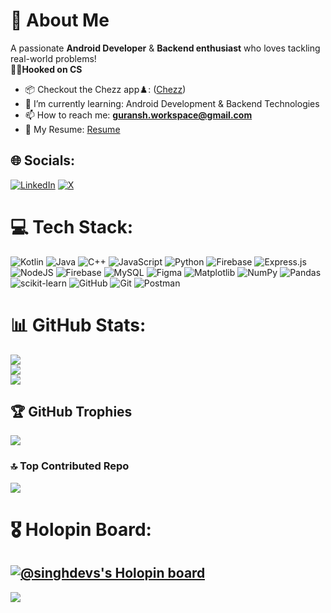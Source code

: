 # 💫 About Me
A passionate **Android Developer** & **Backend enthusiast** who loves tackling real-world problems!<br><be>👨‍💻**Hooked on CS**
- 📦 Checkout the Chezz app♟️: ([Chezz](https://github.com/singhDevs/Chezz))<be>
- 🌱 I’m currently learning: Android Development & Backend Technologies<be>
- 📫 How to reach me: **guransh.workspace@gmail.com**
- 📄 My Resume: [Resume](https://drive.google.com/file/d/1I4VJu-tpjrPXLBDI6GxVS-LlKkzjBop5/view)


## 🌐 Socials:
[![LinkedIn](https://img.shields.io/badge/LinkedIn-%230077B5.svg?logo=linkedin&logoColor=white)](https://linkedin.com/in/singh-guransh) [![X](https://img.shields.io/badge/X-black.svg?logo=X&logoColor=white)](https://x.com/guranshSinghh) 

# 💻 Tech Stack:
![Kotlin](https://img.shields.io/badge/kotlin-%237F52FF.svg?style=for-the-badge&logo=kotlin&logoColor=white) ![Java](https://img.shields.io/badge/java-%23ED8B00.svg?style=for-the-badge&logo=openjdk&logoColor=white) ![C++](https://img.shields.io/badge/c++-%2300599C.svg?style=for-the-badge&logo=c%2B%2B&logoColor=white) ![JavaScript](https://img.shields.io/badge/javascript-%23323330.svg?style=for-the-badge&logo=javascript&logoColor=%23F7DF1E) ![Python](https://img.shields.io/badge/python-3670A0?style=for-the-badge&logo=python&logoColor=ffdd54) ![Firebase](https://img.shields.io/badge/firebase-%23039BE5.svg?style=for-the-badge&logo=firebase) ![Express.js](https://img.shields.io/badge/express.js-%23404d59.svg?style=for-the-badge&logo=express&logoColor=%2361DAFB) ![NodeJS](https://img.shields.io/badge/node.js-6DA55F?style=for-the-badge&logo=node.js&logoColor=white) ![Firebase](https://img.shields.io/badge/firebase-a08021?style=for-the-badge&logo=firebase&logoColor=ffcd34) ![MySQL](https://img.shields.io/badge/mysql-4479A1.svg?style=for-the-badge&logo=mysql&logoColor=white) ![Figma](https://img.shields.io/badge/figma-%23F24E1E.svg?style=for-the-badge&logo=figma&logoColor=white) ![Matplotlib](https://img.shields.io/badge/Matplotlib-%23ffffff.svg?style=for-the-badge&logo=Matplotlib&logoColor=black) ![NumPy](https://img.shields.io/badge/numpy-%23013243.svg?style=for-the-badge&logo=numpy&logoColor=white) ![Pandas](https://img.shields.io/badge/pandas-%23150458.svg?style=for-the-badge&logo=pandas&logoColor=white) ![scikit-learn](https://img.shields.io/badge/scikit--learn-%23F7931E.svg?style=for-the-badge&logo=scikit-learn&logoColor=white) ![GitHub](https://img.shields.io/badge/github-%23121011.svg?style=for-the-badge&logo=github&logoColor=white) ![Git](https://img.shields.io/badge/git-%23F05033.svg?style=for-the-badge&logo=git&logoColor=white) ![Postman](https://img.shields.io/badge/Postman-FF6C37?style=for-the-badge&logo=postman&logoColor=white)

# 📊 GitHub Stats:
![](https://github-readme-stats.vercel.app/api?username=singhDevs&theme=merko&hide_border=false&include_all_commits=true&count_private=false)<br/>
![](https://github-readme-streak-stats.herokuapp.com/?user=singhDevs&theme=merko&hide_border=false)<br/>
![](https://github-readme-stats.vercel.app/api/top-langs/?username=singhDevs&theme=merko&hide_border=false&include_all_commits=true&count_private=false&layout=compact)

## 🏆 GitHub Trophies
![](https://github-profile-trophy.vercel.app/?username=singhDevs&theme=onedark&no-frame=false&no-bg=true&margin-w=4)

### 🔝 Top Contributed Repo
![](https://github-contributor-stats.vercel.app/api?username=singhDevs&limit=5&theme=dark&combine_all_yearly_contributions=true)

# 🎖️ Holopin Board:
[![@singhdevs's Holopin board](https://holopin.me/singhdevs)](https://holopin.io/@singhdevs)
---
[![](https://visitcount.itsvg.in/api?id=singhDevs&icon=0&color=1)](https://visitcount.itsvg.in)

<!-- Proudly created with GPRM ( https://gprm.itsvg.in ) -->
